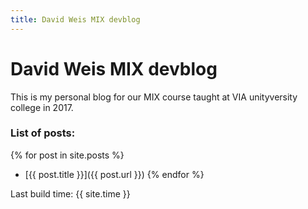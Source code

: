 ```yaml
---
title: David Weis MIX devblog
---
```


# David Weis MIX devblog

This is my personal blog for our MIX course taught at VIA unityversity college in 2017.

### List of posts:

{% for post in site.posts %}
- [{{ post.title }}]({{ post.url }})
{% endfor %}

Last build time: {{ site.time }}
